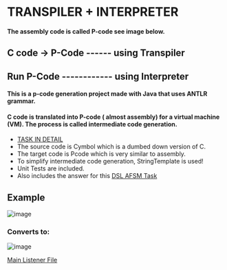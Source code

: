 # TRANSPILER + INTERPRETER
#### The assembly code is called P-code see image below.
## C code -> P-Code ------ using Transpiler
## Run P-Code ------------ using Interpreter
#### This is a p-code generation project made with Java that uses ANTLR grammar. 
#### C code is translated into P-code ( almost assembly) for a virtual machine (VM). The process is called intermediate code generation.
- [TASK IN DETAIL](https://github.com/ParasManiAdhikari/CompilerC/blob/main/CompilerQuestion.md)
- The source code is Cymbol which is a dumbed down version of C.
- The target code is Pcode which is very similar to assembly.
- To simplify intermediate code generation, StringTemplate is used!
- Unit Tests are included.
- Also includes the answer for this [DSL AFSM Task](https://github.com/ParasManiAdhikari/CompilerC/blob/main/DSLAutomaten.md) 
  
## Example
![image](https://github.com/ParasManiAdhikari/TranspilerC/assets/88732757/9ae2b0c4-ea5a-41d7-a8d5-bfeee03c9550)


### Converts to:
![image](https://github.com/ParasManiAdhikari/TranspilerC/assets/88732757/834d80bd-dac8-4a1b-b632-423b1a94cf01)


[Main Listener File](https://github.com/ParasManiAdhikari/CompilerC/blob/main/src/main/java/zwischencode/Listener.java)
